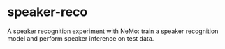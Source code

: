 # speaker-reco
A speaker recognition experiment with NeMo: train a speaker recognition model and perform speaker inference on test data. 
